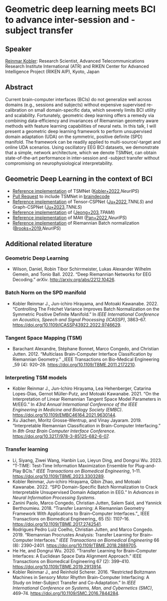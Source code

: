 # Geometric deep learning meets BCI to advance inter-session and -subject transfer


## Speaker
[Reinmar Kobler](https://scholar.google.at/citations?user=hE8CJYIAAAAJ):  Research Scientist, Advanced Telecommunications Research Institute International (ATR) and RIKEN Center for Advanced Intelligence Project (RIKEN AIP), Kyoto, Japan


## Abstract
Current brain-computer interfaces (BCIs) do not generalize well across domains (e.g., sessions and subjects) without expensive supervised re-calibration on small domain-specific data, which severely limits BCI utility and scalability. Fortunately, geometric deep learning offers a remedy via combining data-efficiency and invariances of Riemannian geometry aware methods with feature learning capabilities of neural nets. In this talk, I will present a geometric deep learning framework to perform unsupervised domain adaptation (UDA) on the symmetric, positive definite (SPD) manifold. The framework can be readily applied to multi-source/-target and online UDA scenarios. Using oscillatory EEG BCI datasets, we demonstrate that a simple, network architecture, which we denote TSMNet, can obtain state-of-the-art performance in inter-session and -subject transfer without compromising on neurophysiological interpretability.


## Geometric Deep Learning in the context of BCI

- [Reference implementation](https://github.com/rkobler/TSMNet ) of TSMNet ([Kobler+2022](https://proceedings.neurips.cc/paper_files/paper/2022/hash/28ef7ee7cd3e03093acc39e1272411b7-Abstract-Conference.html),*NeurIPS*)
- [Pull Request](https://github.com/braindecode/braindecode/pull/534) to include TSMNet in [braindecode](https://github.com/braindecode/braindecode)
- [Reference implementation](https://github.com/GeometricBCI/Tensor-CSPNet-and-Graph-CSPNet) of Tensor-CSPNet ([Ju+2022](https://ieeexplore.ieee.org/document/9805775),*TNNLS*) and Graph-CSPNet ([Ju+2023](https://ieeexplore.ieee.org/document/10255369),*TNNLS*)
- [Reference implementation](https://github.com/ku-milab/Deep-Efficient-Continuous-Manifold-Learning) of ([Jeong+203](https://ieeexplore.ieee.org/document/10266751/),*TPAMI*)
- [Reference implementation](https://github.com/cecnl/matt) of MAtt ([Pan+2022](https://proceedings.neurips.cc/paper_files/paper/2022/hash/c981fd12b1d5703f19bd8289da9fc996-Abstract-Conference.html),*NeurIPS*)
- [Reference implementation](https://papers.nips.cc/paper_files/paper/2019/file/6e69ebbfad976d4637bb4b39de261bf7-Supplemental.zip) of Riemannian Batch normalization ([Brooks+2019](https://papers.nips.cc/paper_files/paper/2019/hash/6e69ebbfad976d4637bb4b39de261bf7-Abstract.html),*NeurIPS*)

## Additional related literature
### Geometric Deep Learning
- Wilson, Daniel, Robin Tibor Schirrmeister, Lukas Alexander Wilhelm Gemein, and Tonio Ball. 2022. “Deep Riemannian Networks for EEG Decoding.” _arXiv_. http://arxiv.org/abs/2212.10426.
### Batch Norm on the SPD manifold
- Kobler Reinmar J., Jun-ichiro Hirayama, and Motoaki Kawanabe. 2022. “Controlling The Fréchet Variance Improves Batch Normalization on the Symmetric Positive Definite Manifold.” In _IEEE International Conference on Acoustics, Speech and Signal Processing (ICASSP)_, 3863–67. https://doi.org/10.1109/ICASSP43922.2022.9746629.
### Tangent Space Mapping (TSM)
- Barachant Alexandre, Stéphane Bonnet, Marco Congedo, and Christian Jutten. 2012. “Multiclass Brain-Computer Interface Classification by Riemannian Geometry.” _IEEE Transactions on Bio-Medical Engineering _59 (4): 920–28. https://doi.org/10.1109/TBME.2011.2172210.
### Interpreting TSM models
- Kobler Reinmar J., Jun-Ichiro Hirayama, Lea Hehenberger, Catarina Lopes-Dias, Gernot Müller-Putz, and Motoaki Kawanabe. 2021. “On the Interpretation of Linear Riemannian Tangent Space Model Parameters in M/EEG.” In _43rd Annual International Conference of the IEEE Engineering in Medicine and Biology Society (EMBC)_. https://doi.org/10.1109/EMBC46164.2021.9630144.
- Xu Jiachen, Moritz Grosse-Wentrup, and Vinay Jayaram. 2019. “Interpretable Riemannian Classification in Brain-Computer Interfacing.” In _8th Graz Brain Computer Interface Conference_. https://doi.org/10.3217/978-3-85125-682-6-07.
### Transfer learning
- Li, Siyang, Ziwei Wang, Hanbin Luo, Lieyun Ding, and Dongrui Wu. 2023. “T-TIME: Test-Time Information Maximization Ensemble for Plug-and-Play BCIs.” _IEEE Transactions on Biomedical Engineering_, 1–11. https://doi.org/10.1109/TBME.2023.3303289.
- Kobler Reinmar, Jun-ichiro Hirayama, Qibin Zhao, and Motoaki Kawanabe. 2022. “SPD Domain-Specific Batch Normalization to Crack Interpretable Unsupervised Domain Adaptation in EEG.” In _Advances in Neural Information Processing Systems_.
- Zanini Paolo, Marco Congedo, Christian Jutten, Salem Said, and Yannick Berthoumieu. 2018. “Transfer Learning: A Riemannian Geometry Framework With Applications to Brain–Computer Interfaces.”_ IEEE Transactions on Biomedical Engineering_ 65 (5): 1107–16. https://doi.org/10.1109/TBME.2017.2742541.
- Rodrigues Pedro Luiz Coelho, Christian Jutten, and Marco Congedo. 2019. “Riemannian Procrustes Analysis: Transfer Learning for Brain–Computer Interfaces.” _IEEE Transactions on Biomedical Engineering_ 66 (8): 2390–2401. https://doi.org/10.1109/TBME.2018.2889705.
- He He, and Dongrui Wu. 2020. “Transfer Learning for Brain–Computer Interfaces: A Euclidean Space Data Alignment Approach.” IEEE Transactions on Biomedical Engineering 67 (2): 399–410. https://doi.org/10.1109/TBME.2019.2913914.
- Kobler Reinmar J., and Reinhold Scherer. 2016. “Restricted Boltzmann Machines in Sensory Motor Rhythm Brain-Computer Interfacing: A Study on Inter-Subject Transfer and Co-Adaptation.” In _IEEE International Conference on Systems, Man, and Cybernetics (SMC)_, 469–74. https://doi.org/10.1109/SMC.2016.7844284.





